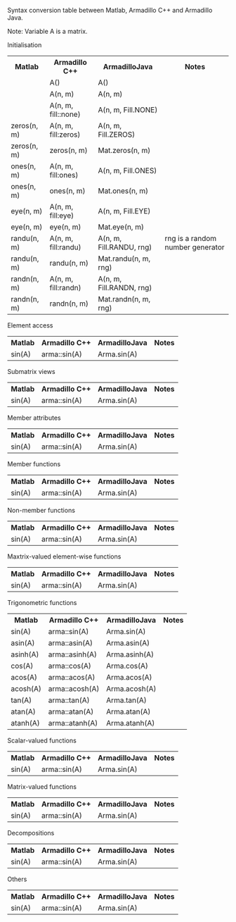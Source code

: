 Syntax conversion table between Matlab, Armadillo C++ and Armadillo Java.

Note: Variable A is a matrix.

Initialisation

<table>
  <tr>
    <th>Matlab</th><th>Armadillo C++</th><th>ArmadilloJava</th><th>Notes</th>
  </tr>
  <tr>
    <td></td><td>A()</td><td>A()</td><td></td>
  </tr>
  <tr>
    <td></td><td>A(n, m)</td><td>A(n, m)</td><td></td>
  </tr>
  <tr>
    <td></td><td>A(n, m, fill::none)</td><td>A(n, m, Fill.NONE)</td><td></td>
  </tr>
  <tr>
    <td>zeros(n, m)</td><td>A(n, m, fill:zeros)</td><td>A(n, m, Fill.ZEROS)</td><td></td>
  </tr>
  <tr>
    <td>zeros(n, m)</td><td>zeros(n, m)</td><td>Mat.zeros(n, m)</td><td></td>
  </tr>
  <tr>
    <td>ones(n, m)</td><td>A(n, m, fill:ones)</td><td>A(n, m, Fill.ONES)</td><td></td>
  </tr>
  <tr>
    <td>ones(n, m)</td><td>ones(n, m)</td><td>Mat.ones(n, m)</td><td></td>
  </tr>
  <tr>
    <td>eye(n, m)</td><td>A(n, m, fill:eye)</td><td>A(n, m, Fill.EYE)</td><td></td>
  </tr>
  <tr>
    <td>eye(n, m)</td><td>eye(n, m)</td><td>Mat.eye(n, m)</td><td></td>
  </tr>
  <tr>
    <td>randu(n, m)</td><td>A(n, m, fill:randu)</td><td>A(n, m, Fill.RANDU, rng)</td><td> rng is a random number generator</td>
  </tr>
  <tr>
    <td>randu(n, m)</td><td>randu(n, m)</td><td>Mat.randu(n, m, rng)</td><td></td>
  </tr>
  <tr>
    <td>randn(n, m)</td><td>A(n, m, fill:randn)</td><td>A(n, m, Fill.RANDN, rng)</td><td></td>
  </tr>
  <tr>
    <td>randn(n, m)</td><td>randn(n, m)</td><td>Mat.randn(n, m, rng)</td><td></td>
  </tr>
</table>

Element access

<table>
  <tr>
    <th>Matlab</th><th>Armadillo C++</th><th>ArmadilloJava</th><th>Notes</th>
  </tr>
  <tr>
    <td>sin(A)</td><td>arma::sin(A)</td><td>Arma.sin(A)</td><td></td>
  </tr>
</table>

Submatrix views

<table>
  <tr>
    <th>Matlab</th><th>Armadillo C++</th><th>ArmadilloJava</th><th>Notes</th>
  </tr>
  <tr>
    <td>sin(A)</td><td>arma::sin(A)</td><td>Arma.sin(A)</td><td></td>
  </tr>
</table>

Member attributes

<table>
  <tr>
    <th>Matlab</th><th>Armadillo C++</th><th>ArmadilloJava</th><th>Notes</th>
  </tr>
  <tr>
    <td>sin(A)</td><td>arma::sin(A)</td><td>Arma.sin(A)</td><td></td>
  </tr>
</table>

Member functions

<table>
  <tr>
    <th>Matlab</th><th>Armadillo C++</th><th>ArmadilloJava</th><th>Notes</th>
  </tr>
  <tr>
    <td>sin(A)</td><td>arma::sin(A)</td><td>Arma.sin(A)</td><td></td>
  </tr>
</table>

Non-member functions

<table>
  <tr>
    <th>Matlab</th><th>Armadillo C++</th><th>ArmadilloJava</th><th>Notes</th>
  </tr>
  <tr>
    <td>sin(A)</td><td>arma::sin(A)</td><td>Arma.sin(A)</td><td></td>
  </tr>
</table>

Maxtrix-valued element-wise functions

<table>
  <tr>
    <th>Matlab</th><th>Armadillo C++</th><th>ArmadilloJava</th><th>Notes</th>
  </tr>
  <tr>
    <td>sin(A)</td><td>arma::sin(A)</td><td>Arma.sin(A)</td><td></td>
  </tr>
</table>

Trigonometric functions

<table>
  <tr>
    <th>Matlab</th><th>Armadillo C++</th><th>ArmadilloJava</th><th>Notes</th>
  </tr>
  <tr>
    <td>sin(A)</td><td>arma::sin(A)</td><td>Arma.sin(A)</td><td></td>
  </tr>
  <tr>
    <td>asin(A)</td><td>arma::asin(A)</td><td>Arma.asin(A)</td><td></td>
  </tr>
  <tr>
    <td>asinh(A)</td><td>arma::asinh(A)</td><td>Arma.asinh(A)</td><td></td>
  </tr>
  <tr>
    <td>cos(A)</td><td>arma::cos(A)</td><td>Arma.cos(A)</td><td></td>
  </tr>
  <tr>
    <td>acos(A)</td><td>arma::acos(A)</td><td>Arma.acos(A)</td><td></td>
  </tr>
  <tr>
    <td>acosh(A)</td><td>arma::acosh(A)</td><td>Arma.acosh(A)</td><td></td>
  </tr>
  <tr>
    <td>tan(A)</td><td>arma::tan(A)</td><td>Arma.tan(A)</td><td></td>
  </tr>
  <tr>
    <td>atan(A)</td><td>arma::atan(A)</td><td>Arma.atan(A)</td><td></td>
  </tr>
  <tr>
    <td>atanh(A)</td><td>arma::atanh(A)</td><td>Arma.atanh(A)</td><td></td>
  </tr>
</table>

Scalar-valued functions

<table>
  <tr>
    <th>Matlab</th><th>Armadillo C++</th><th>ArmadilloJava</th><th>Notes</th>
  </tr>
  <tr>
    <td>sin(A)</td><td>arma::sin(A)</td><td>Arma.sin(A)</td><td></td>
  </tr>
</table>

Matrix-valued functions

<table>
  <tr>
    <th>Matlab</th><th>Armadillo C++</th><th>ArmadilloJava</th><th>Notes</th>
  </tr>
  <tr>
    <td>sin(A)</td><td>arma::sin(A)</td><td>Arma.sin(A)</td><td></td>
  </tr>
</table>

Decompositions

<table>
  <tr>
    <th>Matlab</th><th>Armadillo C++</th><th>ArmadilloJava</th><th>Notes</th>
  </tr>
  <tr>
    <td>sin(A)</td><td>arma::sin(A)</td><td>Arma.sin(A)</td><td></td>
  </tr>
</table>

Others

<table>
  <tr>
    <th>Matlab</th><th>Armadillo C++</th><th>ArmadilloJava</th><th>Notes</th>
  </tr>
  <tr>
    <td>sin(A)</td><td>arma::sin(A)</td><td>Arma.sin(A)</td><td></td>
  </tr>
</table>
